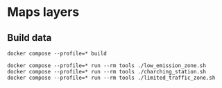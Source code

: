 # Maps layers

## Build data

```
docker compose --profile=* build
```

```
docker compose --profile=* run --rm tools ./low_emission_zone.sh
docker compose --profile=* run --rm tools ./charching_station.sh
docker compose --profile=* run --rm tools ./limited_traffic_zone.sh
```
